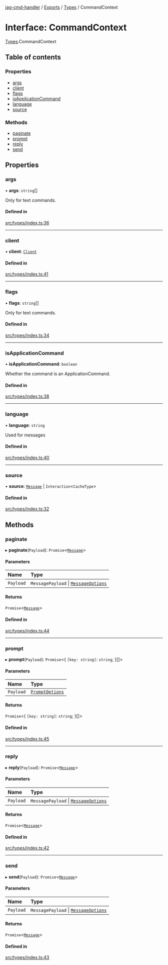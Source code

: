 [jag-cmd-handler](../README.md) / [Exports](../modules.md) / [Types](../modules/Types.md) / CommandContext

# Interface: CommandContext

[Types](../modules/Types.md).CommandContext

## Table of contents

### Properties

- [args](Types.CommandContext.md#args)
- [client](Types.CommandContext.md#client)
- [flags](Types.CommandContext.md#flags)
- [isApplicationCommand](Types.CommandContext.md#isapplicationcommand)
- [language](Types.CommandContext.md#language)
- [source](Types.CommandContext.md#source)

### Methods

- [paginate](Types.CommandContext.md#paginate)
- [prompt](Types.CommandContext.md#prompt)
- [reply](Types.CommandContext.md#reply)
- [send](Types.CommandContext.md#send)

## Properties

### args

• **args**: `string`[]

Only for text commands.

#### Defined in

[src/types/index.ts:36](https://github.com/JAGUARAVI/JagCmdHandler/blob/e70513f/src/types/index.ts#L36)

___

### client

• **client**: [`Client`](../classes/Client.md)

#### Defined in

[src/types/index.ts:41](https://github.com/JAGUARAVI/JagCmdHandler/blob/e70513f/src/types/index.ts#L41)

___

### flags

• **flags**: `string`[]

Only for text commands.

#### Defined in

[src/types/index.ts:34](https://github.com/JAGUARAVI/JagCmdHandler/blob/e70513f/src/types/index.ts#L34)

___

### isApplicationCommand

• **isApplicationCommand**: `boolean`

Whether the command is an ApplicationCommand.

#### Defined in

[src/types/index.ts:38](https://github.com/JAGUARAVI/JagCmdHandler/blob/e70513f/src/types/index.ts#L38)

___

### language

• **language**: `string`

Used for messages

#### Defined in

[src/types/index.ts:40](https://github.com/JAGUARAVI/JagCmdHandler/blob/e70513f/src/types/index.ts#L40)

___

### source

• **source**: [`Message`](Types.Message.md) \| `Interaction`<`CacheType`\>

#### Defined in

[src/types/index.ts:32](https://github.com/JAGUARAVI/JagCmdHandler/blob/e70513f/src/types/index.ts#L32)

## Methods

### paginate

▸ **paginate**(`Payload`): `Promise`<[`Message`](Types.Message.md)\>

#### Parameters

| Name | Type |
| :------ | :------ |
| `Payload` | `MessagePayload` \| [`MessageOptions`](Types.MessageOptions.md) |

#### Returns

`Promise`<[`Message`](Types.Message.md)\>

#### Defined in

[src/types/index.ts:44](https://github.com/JAGUARAVI/JagCmdHandler/blob/e70513f/src/types/index.ts#L44)

___

### prompt

▸ **prompt**(`Payload`): `Promise`<{ `[key: string]`: `string`;  }[]\>

#### Parameters

| Name | Type |
| :------ | :------ |
| `Payload` | [`PromptOptions`](Types.PromptOptions.md) |

#### Returns

`Promise`<{ `[key: string]`: `string`;  }[]\>

#### Defined in

[src/types/index.ts:45](https://github.com/JAGUARAVI/JagCmdHandler/blob/e70513f/src/types/index.ts#L45)

___

### reply

▸ **reply**(`Payload`): `Promise`<[`Message`](Types.Message.md)\>

#### Parameters

| Name | Type |
| :------ | :------ |
| `Payload` | `MessagePayload` \| [`MessageOptions`](Types.MessageOptions.md) |

#### Returns

`Promise`<[`Message`](Types.Message.md)\>

#### Defined in

[src/types/index.ts:42](https://github.com/JAGUARAVI/JagCmdHandler/blob/e70513f/src/types/index.ts#L42)

___

### send

▸ **send**(`Payload`): `Promise`<[`Message`](Types.Message.md)\>

#### Parameters

| Name | Type |
| :------ | :------ |
| `Payload` | `MessagePayload` \| [`MessageOptions`](Types.MessageOptions.md) |

#### Returns

`Promise`<[`Message`](Types.Message.md)\>

#### Defined in

[src/types/index.ts:43](https://github.com/JAGUARAVI/JagCmdHandler/blob/e70513f/src/types/index.ts#L43)
